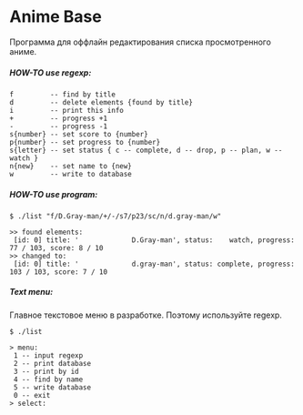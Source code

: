 Anime Base
============

Программа для оффлайн редактирования списка просмотренного аниме.

##### HOW-TO use regexp:
    f         -- find by title
    d         -- delete elements {found by title}
    i         -- print this info
    +         -- progress +1
    -         -- progress -1
    s{number} -- set score to {number}
    p{number} -- set progress to {number}
    s{letter} -- set status { c -- complete, d -- drop, p -- plan, w -- watch }
    n{new}    -- set name to {new}
    w         -- write to database

##### HOW-TO use program:
`$ ./list "f/D.Gray-man/+/-/s7/p23/sc/n/d.gray-man/w"`

    >> found elements:
     [id: 0] title: '             D.Gray-man', status:    watch, progress:  77 / 103, score: 8 / 10
    >> changed to:
     [id: 0] title: '             d.gray-man', status: complete, progress: 103 / 103, score: 7 / 10

##### Text menu:
Главное текстовое меню в разработке. Поэтому используйте regexp.

`$ ./list`

    > menu:
     1 -- input regexp
     2 -- print database
     3 -- print by id
     4 -- find by name
     5 -- write database
     0 -- exit
    > select:
